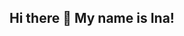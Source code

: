 ## Hi there 👋 My name is Ina!

<!--
**Inamarie84/Inamarie84** is a ✨ _special_ ✨ repository because its `README.md` (this file) appears on your GitHub profile.

Here are some ideas to get you started:

## 👩 About me

# * 🖥 I’m currently studying Frontend-development and about to start my second year.



* 🏠 I'm currently living in Trondheim, Norway. 
* When I am not studying 👩‍🎓, I work as a flight attendant ✈. 
* Also I love to travel 🗺, and run 🏃‍♀️. 
- 💬 Ask me about anything 🤓. 
- 📫 How to reach me: ...
- 😄 Pronouns: ...
- ⚡ Fun fact: ...
-->
